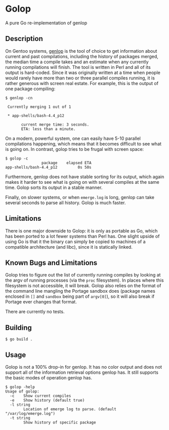 # Golop

A pure Go re-implementation of genlop

## Description

On Gentoo systems, [genlop](https://wiki.gentoo.org/wiki/Project:Perl) is the
tool of choice to get information about current and past compilations,
including the history of packages merged, the median time a compile takes and
an estimate when any currently running compilations will finish. The tool is
written in Perl and all of its output is hard-coded. Since it was originally
written at a time when people would rarely have more than two or three
parallel compiles running, it is rather generous with screen real estate. For
example, this is the output of one package compiling:

```
$ genlop -cn

 Currently merging 1 out of 1

 * app-shells/bash-4.4_p12

       current merge time: 3 seconds.
       ETA: less than a minute.
```

On a modern, powerful system, one can easily have 5-10 parallel compilations
happening, which means that it becomes difficult to see what is going on. In
contrast, golop tries to be frugal with screen space:

```
$ golop -c
                package    elapsed ETA
app-shells/bash-4.4_p12         0s 50s
```

Furthermore, genlop does not have stable sorting for its output, which again
makes it harder to see what is going on with several compiles at the same
time. Golop sorts its output in a stable manner.

Finally, on slower systems, or when `emerge.log` is long, genlop can take
several seconds to parse all history. Golop is much faster.

## Limitations

There is one major downside to Golop: it is only as portable as Go, which has
been ported to a lot fewer systems than Perl has. One slight upside of using
Go is that it the binary can simply be copied to machines of a compatible
architecture (and libc), since it is statically linked.

## Known Bugs and Limitations

Golop tries to figure out the list of currently running compiles by looking
at the argv of running processes (via the `proc` filesystem). In places where
this filesystem is not accessible, it will break. Golop also relies on the
format of the command line mangling the Portage sandbox does (package names
enclosed in `[]` and `sandbox` being part of `argv[0]`), so it will also break
if Portage ever changes that format.

There are currently no tests.

## Building

```
$ go build .
```

## Usage

Golop is not a 100% drop-in for genlop. It has no color output and does not
support all of the information retrieval options genlop has. It still supports
the basic modes of operation genlop has.

```
$ golop -help
Usage of golop:
  -c    Show current compiles
  -e    Show history (default true)
  -l string
        Location of emerge log to parse. (default "/var/log/emerge.log")
  -t string
        Show history of specific package
```

